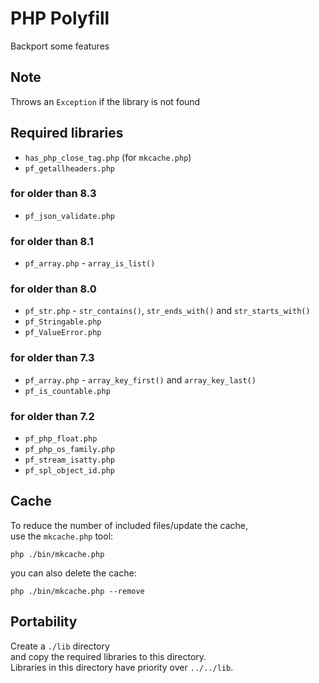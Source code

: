 # PHP Polyfill
Backport some features

## Note
Throws an `Exception` if the library is not found

## Required libraries
* `has_php_close_tag.php` (for `mkcache.php`)
* `pf_getallheaders.php`
### for older than 8.3
* `pf_json_validate.php`
### for older than 8.1
* `pf_array.php` - `array_is_list()`
### for older than 8.0
* `pf_str.php` - `str_contains()`, `str_ends_with()` and `str_starts_with()`
* `pf_Stringable.php`
* `pf_ValueError.php`
### for older than 7.3
* `pf_array.php` - `array_key_first()` and `array_key_last()`
* `pf_is_countable.php`
### for older than 7.2
* `pf_php_float.php`
* `pf_php_os_family.php`
* `pf_stream_isatty.php`
* `pf_spl_object_id.php`

## Cache
To reduce the number of included files/update the cache,  
use the `mkcache.php` tool:
```
php ./bin/mkcache.php
```
you can also delete the cache:
```
php ./bin/mkcache.php --remove
```

## Portability
Create a `./lib` directory  
and copy the required libraries to this directory.  
Libraries in this directory have priority over `../../lib`.
